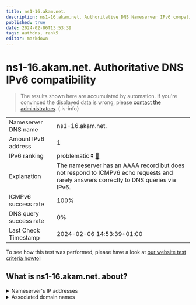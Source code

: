 ```yaml
---
title: ns1-16.akam.net.
description: ns1-16.akam.net. Authoritative DNS Nameserver IPv6 compatibility
published: true
date: 2024-02-06T13:53:39
tags: authdns, rank5
editor: markdown
---
```


# ns1-16.akam.net. Authoritative DNS IPv6 compatibility

> The results shown here are accumulated by automation. If you're convinced the displayed data is wrong, please [contact the administrators](/howto/chat). 
{.is-info}




|   |   |
| - | - |
| Nameserver DNS name | ns1-16.akam.net.
| Amount IPv6 address | 1
| IPv6 ranking | problematic :arrow_double_down: [🔗](/howto/ranking) |
| Explanation | The nameserver has an AAAA record but does not respond to ICMPv6 echo requests and rarely answers correctly to DNS queries via IPv6. |
| ICMPv6 success rate | 100%|
| DNS query success rate | 0% |
| Last Check Timestamp | 2024-02-06 14:53:39+01:00 |

To see how this test was performed, please have a look at [our website test criteria howto](/howto/testcriteria/authdns)!


## What is ns1-16.akam.net. about?




<details>
<summary>Nameserver's IP addresses</summary>

2600:1401:2::10

</details>



<details>
<summary>Associated domain names</summary>

www.scotiabank.com

</details>
